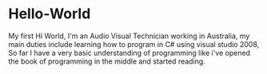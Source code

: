 # Hello-World
My first
Hi World,
I'm an Audio Visual Technician working in Australia, my main duties include learning how to program in C# using visual studio 2008,
So far I have a very basic understanding of programming like i've opened the book of programming in the middle and started reading.
